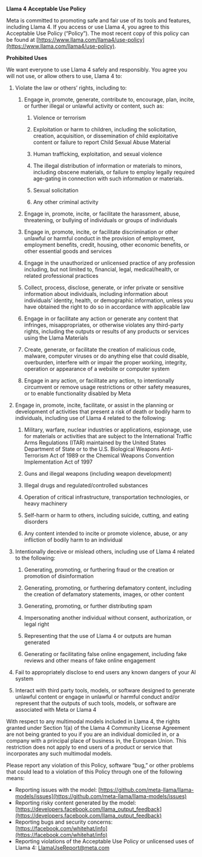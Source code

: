 **Llama 4** **Acceptable Use Policy**

Meta is committed to promoting safe and fair use of its tools and features, including Llama 4. If you access or use Llama 4, you agree to this Acceptable Use Policy (“Policy”). The most recent copy of this policy can be found at [https://www.llama.com/llama4/use-policy](https://www.llama.com/llama4/use-policy).

**Prohibited Uses**

We want everyone to use Llama 4 safely and responsibly. You agree you will not use, or allow others to use, Llama 4 to:

1. Violate the law or others’ rights, including to:

   1. Engage in, promote, generate, contribute to, encourage, plan, incite, or further illegal or unlawful activity or content, such as:
     
      1. Violence or terrorism

      2. Exploitation or harm to children, including the solicitation, creation, acquisition, or dissemination of child exploitative content or failure to report Child Sexual Abuse Material
 
      3. Human trafficking, exploitation, and sexual violence

      4. The illegal distribution of information or materials to minors, including obscene materials, or failure to employ legally required age-gating in connection with such information or materials.

      5. Sexual solicitation

      6. Any other criminal activity

   2. Engage in, promote, incite, or facilitate the harassment, abuse, threatening, or bullying of individuals or groups of individuals

   3. Engage in, promote, incite, or facilitate discrimination or other unlawful or harmful conduct in the provision of employment, employment benefits, credit, housing, other economic benefits, or other essential goods and services

   4. Engage in the unauthorized or unlicensed practice of any profession including, but not limited to, financial, legal, medical/health, or related professional practices

   5. Collect, process, disclose, generate, or infer private or sensitive information about individuals, including information about individuals’ identity, health, or demographic information, unless you have obtained the right to do so in accordance with applicable law

   6. Engage in or facilitate any action or generate any content that infringes, misappropriates, or otherwise violates any third-party rights, including the outputs or results of any products or services using the Llama Materials

   7. Create, generate, or facilitate the creation of malicious code, malware, computer viruses or do anything else that could disable, overburden, interfere with or impair the proper working, integrity, operation or appearance of a website or computer system

   8. Engage in any action, or facilitate any action, to intentionally circumvent or remove usage restrictions or other safety measures, or to enable functionality disabled by Meta 

3. Engage in, promote, incite, facilitate, or assist in the planning or development of activities that present a risk of death or bodily harm to individuals, including use of Llama 4 related to the following:

   1. Military, warfare, nuclear industries or applications, espionage, use for materials or activities that are subject to the International Traffic Arms Regulations (ITAR) maintained by the United States Department of State or to the U.S. Biological Weapons Anti-Terrorism Act of 1989 or the Chemical Weapons Convention Implementation Act of 1997
  
   2. Guns and illegal weapons (including weapon development)
  
   3. Illegal drugs and regulated/controlled substances
  
   4. Operation of critical infrastructure, transportation technologies, or heavy machinery
  
   5. Self-harm or harm to others, including suicide, cutting, and eating disorders
  
   6. Any content intended to incite or promote violence, abuse, or any infliction of bodily harm to an individual

4. Intentionally deceive or mislead others, including use of Llama 4 related to the following:

   1. Generating, promoting, or furthering fraud or the creation or promotion of disinformation
  
   2. Generating, promoting, or furthering defamatory content, including the creation of defamatory statements, images, or other content
  
   3. Generating, promoting, or further distributing spam
  
   4. Impersonating another individual without consent, authorization, or legal right
  
   5. Representing that the use of Llama 4 or outputs are human generated
  
   6. Generating or facilitating false online engagement, including fake reviews and other means of fake online engagement 

5. Fail to appropriately disclose to end users any known dangers of your AI system

6. Interact with third party tools, models, or software designed to generate unlawful content or engage in unlawful or harmful conduct and/or represent that the outputs of such tools, models, or software are associated with Meta or Llama 4

With respect to any multimodal models included in Llama 4, the rights granted under Section 1(a) of the Llama 4 Community License Agreement are not being granted to you if you are an individual domiciled in, or a company with a principal place of business in, the European Union. This restriction does not apply to end users of a product or service that incorporates any such multimodal models.

Please report any violation of this Policy, software “bug,” or other problems that could lead to a violation of this Policy through one of the following means:

* Reporting issues with the model: [https://github.com/meta-llama/llama-models/issues](https://github.com/meta-llama/llama-models/issues)
* Reporting risky content generated by the model: [https://developers.facebook.com/llama_output_feedback](https://developers.facebook.com/llama_output_feedback)
* Reporting bugs and security concerns: [https://facebook.com/whitehat/info](https://facebook.com/whitehat/info)
* Reporting violations of the Acceptable Use Policy or unlicensed uses of Llama 4: LlamaUseReport@meta.com
